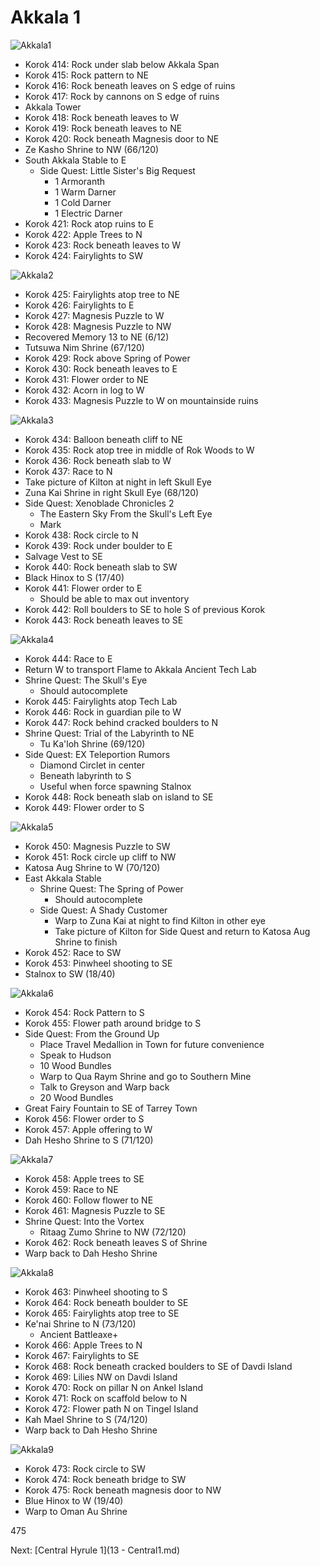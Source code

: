 # Akkala 1

![Akkala1](images/Akkala1.PNG)

* Korok 414: Rock under slab below Akkala Span
* Korok 415: Rock pattern to NE
* Korok 416: Rock beneath leaves on S edge of ruins
* Korok 417: Rock by cannons on S edge of ruins
* Akkala Tower
* Korok 418: Rock beneath leaves to W
* Korok 419: Rock beneath leaves to NE
* Korok 420: Rock beneath Magnesis door to NE
* Ze Kasho Shrine to NW (66/120)
* South Akkala Stable to E
  * Side Quest: Little Sister's Big Request
    * 1 Armoranth
    * 1 Warm Darner
    * 1 Cold Darner
    * 1 Electric Darner
* Korok 421: Rock atop ruins to E
* Korok 422: Apple Trees to N
* Korok 423: Rock beneath leaves to W
* Korok 424: Fairylights to SW

![Akkala2](images/Akkala2.PNG)

* Korok 425: Fairylights atop tree to NE
* Korok 426: Fairylights to E
* Korok 427: Magnesis Puzzle to W
* Korok 428: Magnesis Puzzle to NW
* Recovered Memory 13 to NE (6/12)
* Tutsuwa Nim Shrine (67/120)
* Korok 429: Rock above Spring of Power
* Korok 430: Rock beneath leaves to E
* Korok 431: Flower order to NE
* Korok 432: Acorn in log to W
* Korok 433: Magnesis Puzzle to W on mountainside ruins

![Akkala3](images/Akkala3.PNG)

* Korok 434: Balloon beneath cliff to NE
* Korok 435: Rock atop tree in middle of Rok Woods to W
* Korok 436: Rock beneath slab to W
* Korok 437: Race to N
* Take picture of Kilton at night in left Skull Eye
* Zuna Kai Shrine in right Skull Eye (68/120)
* Side Quest: Xenoblade Chronicles 2
  * The Eastern Sky From the Skull's Left Eye
  * Mark
* Korok 438: Rock circle to N
* Korok 439: Rock under boulder to E
* Salvage Vest to SE
* Korok 440: Rock beneath slab to SW
* Black Hinox to S (17/40)
* Korok 441: Flower order to E
  * Should be able to max out inventory
* Korok 442: Roll boulders to SE to hole S of previous Korok
* Korok 443: Rock beneath leaves to SE

![Akkala4](images/Akkala4.PNG)

* Korok 444: Race to E
* Return W to transport Flame to Akkala Ancient Tech Lab
* Shrine Quest: The Skull's Eye
  * Should autocomplete
* Korok 445: Fairylights atop Tech Lab
* Korok 446: Rock in guardian pile to W
* Korok 447: Rock behind cracked boulders to N
* Shrine Quest: Trial of the Labyrinth to NE
  * Tu Ka'loh Shrine (69/120)
* Side Quest: EX Teleportion Rumors
  * Diamond Circlet in center
  * Beneath labyrinth to S
  * Useful when force spawning Stalnox
* Korok 448: Rock beneath slab on island to SE
* Korok 449: Flower order to S

![Akkala5](images/Akkala5.PNG)

* Korok 450: Magnesis Puzzle to SW
* Korok 451: Rock circle up cliff to NW
* Katosa Aug Shrine to W (70/120)
* East Akkala Stable
  * Shrine Quest: The Spring of Power
    * Should autocomplete
  * Side Quest: A Shady Customer
    * Warp to Zuna Kai at night to find Kilton in other eye
    * Take picture of Kilton for Side Quest and return to Katosa Aug Shrine to finish
* Korok 452: Race to SW
* Korok 453: Pinwheel shooting to SE
* Stalnox to SW (18/40)

![Akkala6](images/Akkala6.PNG)

* Korok 454: Rock Pattern to S
* Korok 455: Flower path around bridge to S
* Side Quest: From the Ground Up
  * Place Travel Medallion in Town for future convenience
  * Speak to Hudson
  * 10 Wood Bundles
  * Warp to Qua Raym Shrine and go to Southern Mine
  * Talk to Greyson and Warp back
  * 20 Wood Bundles
* Great Fairy Fountain to SE of Tarrey Town
* Korok 456: Flower order to S
* Korok 457: Apple offering to W
* Dah Hesho Shrine to S (71/120)

![Akkala7](images/Akkala7.PNG)

* Korok 458: Apple trees to SE
* Korok 459: Race to NE
* Korok 460: Follow flower to NE
* Korok 461: Magnesis Puzzle to SE
* Shrine Quest: Into the Vortex
  * Ritaag Zumo Shrine to NW (72/120)
* Korok 462: Rock beneath leaves S of Shrine
* Warp back to Dah Hesho Shrine

![Akkala8](images/Akkala8.PNG)

* Korok 463: Pinwheel shooting to S
* Korok 464: Rock beneath boulder to SE
* Korok 465: Fairylights atop tree to SE
* Ke'nai Shrine to N (73/120)
  * Ancient Battleaxe+
* Korok 466: Apple Trees to N
* Korok 467: Fairylights to SE
* Korok 468: Rock beneath cracked boulders to SE of Davdi Island
* Korok 469: Lilies NW on Davdi Island
* Korok 470: Rock on pillar N on Ankel Island
* Korok 471: Rock on scaffold below to N
* Korok 472: Flower path N on Tingel Island
* Kah Mael Shrine to S (74/120)
* Warp back to Dah Hesho Shrine

![Akkala9](images/Akkala9.PNG)

* Korok 473: Rock circle to SW
* Korok 474: Rock beneath bridge to SW
* Korok 475: Rock beneath magnesis door to NW
* Blue Hinox to W (19/40)
* Warp to Oman Au Shrine

475

Next: [Central Hyrule 1](13 - Central1.md)
